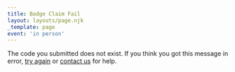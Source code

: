 ```yaml
---
title: Badge Claim Fail
layout: layouts/page.njk
_template: page
event: 'in person'
---
```

The code you submitted does not exist. If you think you got this message in error, [try again](/badge-claim/) or [contact us](/contact-us/) for help.